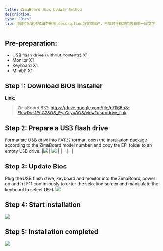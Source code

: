 ```yaml
---
title: ZimaBoard Bios Update Method
description: 
type: "Docs"
tip: 顶部栏固定格式请勿删除,description为文章描述，不填时将截取内容最前一段文字
---
```

## Pre-preparation:
- USB flash drive (without contents) X1
- Monitor X1
- Keyboard X1
- MiniDP X1
## Step 1: Download BIOS installer
**Link:**
> ZimaBoard 832: https://drive.google.com/file/d/1f66o8-FldwDss1PcCZSGS_PyrCnyoAGS/view?usp=drive_link
## Step 2: Prepare a USB flash drive
Format the USB drive into FAT32 format, open the installation package according to the ZimaBoard model number, and copy the EFI folder to an empty USB drive.
|![](https://manage.icewhale.io/api/static/docs/1729154067524_image.png) | ![](https://manage.icewhale.io/api/static/docs/1729154081840_image.png) |
| - | - |
## Step 3: Update Bios
Plug the USB flash drive, keyboard and monitor into the ZimaBoard, power on and hit F11 continuously to enter the selection screen and manipulate the keyboard to select UEFI:
![](https://manage.icewhale.io/api/static/docs/1729154195372_image.png)
## Step 4: Start installation
![](https://manage.icewhale.io/api/static/docs/1729154235770_image.png)

## Step 5: Installation completed
![](https://manage.icewhale.io/api/static/docs/1729154248434_image.png)
